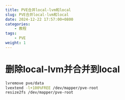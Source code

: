 ```yaml
---
title: PVE合并local-lvm和local
slug: PVE合并local-lvm和local
date: 2024-12-22 17:57:00+0800
categories:
    - 教程
tags:
    - PVE
weight: 1 
---
```


# 删除local-lvm并合并到local
```bash
lvremove pve/data
lvextend -l+100%FREE /dev/mapper/pve-root
resize2fs /dev/mapper/pve-root
```
